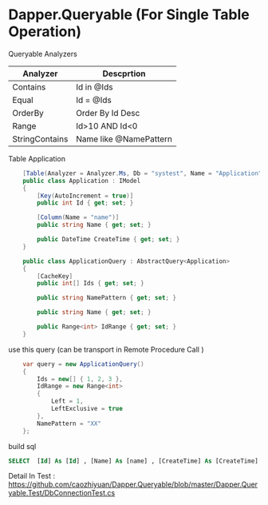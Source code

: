 # Dapper.Queryable (For Single Table Operation)


Queryable Analyzers

| Analyzer  |   Descprtion     |
| ------    |    ------        |
| Contains  | Id in @Ids       |
| Equal     | Id = @Ids        |
| OrderBy   | Order By Id Desc |
| Range     | Id>10 AND Id<0   |
| StringContains | Name like @NamePattern |


Table Application 
```C#
    [Table(Analyzer = Analyzer.Ms, Db = "systest", Name = "Application")]
    public class Application : IModel
    {
        [Key(AutoIncrement = true)]
        public int Id { get; set; }

        [Column(Name = "name")]
        public string Name { get; set; }

        public DateTime CreateTime { get; set; }
    }

    public class ApplicationQuery : AbstractQuery<Application>
    {
        [CacheKey]
        public int[] Ids { get; set; }

        public string NamePattern { get; set; }

        public string Name { get; set; }

        public Range<int> IdRange { get; set; }
    }
```

use this query (can be transport in Remote Procedure Call )
```C#
    var query = new ApplicationQuery()
    {
        Ids = new[] { 1, 2, 3 },
        IdRange = new Range<int>
        {
            Left = 1,
            LeftExclusive = true
        },
        NamePattern = "XX"
    };
```
build sql

```sql
SELECT  [Id] As [Id] , [Name] As [name] , [CreateTime] As [CreateTime]  FROM [Application] with(nolock)   WHERE  [Id] IN @Ids AND [Name] like @NamePattern AND [Id] > @IdLeft
```

Detail In Test : https://github.com/caozhiyuan/Dapper.Queryable/blob/master/Dapper.Queryable.Test/DbConnectionTest.cs

